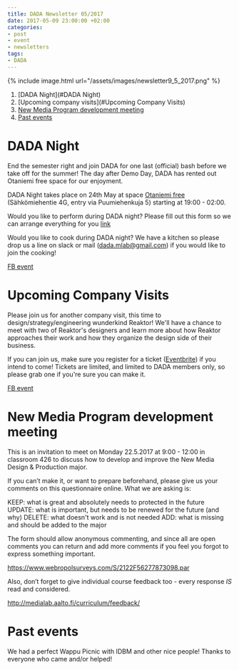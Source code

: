 ```yaml
---
title: DADA Newsletter 05/2017
date: 2017-05-09 23:00:00 +02:00
categories:
- post
- event
- newsletters
tags:
- DADA
---
```

{% include image.html url="/assets/images/newsletter9_5_2017.png" %}
1. [DADA Night](#DADA Night)
2. [Upcoming company visits](#Upcoming Company Visits)
3. [New Media Program development meeting](#New_Media_Program_development_meeting)
4. [Past events](#Past_events)

# DADA Night
End the semester right and join DADA for one last (official) bash before we take off for the summer! The day after Demo Day, DADA has rented out Otaniemi free space for our enjoyment.

DADA Night takes place on 24th May at space [Otaniemi free](http://ofree.space/)
(Sähkömiehentie 4G, entry via Puumiehenkuja 5) starting at 19:00 - 02:00.

Would you like to perform during DADA night? Please fill out this form so we can arrange everything for you [link](https://docs.google.com/forms/d/e/1FAIpQLSfovLJ4hFutK2XvcuBcPFSIiMR2FJYfyIZQOw8FLi190fJkZg/viewform?c=0&w=1)

Would you like to cook during DADA night?
We have a kitchen so please drop us a line on slack or mail (dada.mlab@gmail.com) if you would like to join the cooking!

[FB event](https://www.facebook.com/events/1890963274452224/)

# Upcoming Company Visits
Please join us for another company visit, this time to design/strategy/engineering wunderkind Reaktor! We'll have a chance to meet with two of Reaktor's designers and learn more about how Reaktor approaches their work and how they organize the design side of their business.

If you can join us, make sure you register for a ticket ([Eventbrite](https://www.eventbrite.com/e/dada-goes-to-reaktor-tickets-34141259426)) if you intend to come! Tickets are limited, and limited to DADA members only, so please grab one if you're sure you can make it.

[FB event](https://www.facebook.com/events/868785956593791/)

# New Media Program development meeting
This is an invitation to meet on Monday 22.5.2017 at 9:00 - 12:00 in classroom 426 to discuss how to develop and improve the New Media Design & Production major.

If you can’t make it, or want to prepare beforehand, please give us your comments on this questionnaire online. What we are asking is:

KEEP: what is great and absolutely needs to protected in the future
UPDATE: what is important, but needs to be renewed for the future (and why)
DELETE: what doesn't work and is not needed
ADD: what is missing and should be added to the major

The form should allow anonymous commenting, and since all are open comments you can return and add more comments if you feel you forgot to express something important.

https://www.webropolsurveys.com/S/2122F56277873098.par

Also, don’t forget to give individual course feedback too - every response *IS* read and considered.

http://medialab.aalto.fi/curriculum/feedback/

# Past events
We had a perfect Wappu Picnic with IDBM and other nice people! Thanks to everyone who came and/or helped!
